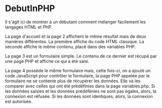 <h1>DebutInPHP</h1>

<p>Il s'agit ici de montrer à un débutant comment mélanger facilement les langages HTML et PHP.</p>

<p>La page d'accueil et la page 2 affichent le même résultat mais de deux manières différentes.
La première affiche du code HTML classque. La seconde affiche le même contenu, placé dans des variables PHP.</p>

<p>La page 3 est un formulaire simple. Le contenu de ce dernier est récupé par une page PHP et affiche ce qui a été saisi.</p>

<p>La page 4 possède le même formulaire mais, cette fois-ci, on a ajouté un code JavaScript pour contrôler le formulaire, la page PHP appelée par le formulaire ne se contente plus de récupérer les données.
Elle va les comparer avec celles qui ont été prédéfinies dans la page variables.php.
Si les données saisies et les données prédéfénies ne sont pas égales, alors, la connexion est réfusée. Si les données sont identiques, alors, la connexion est autorisée.</p>
